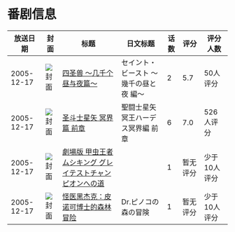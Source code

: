 # 番剧信息

|放送日期|封面|标题|日文标题|话数|评分|评分人数|
|---|---|---|---|---|---|---|
|2005-12-17|![封面](https://lain.bgm.tv/pic/cover/c/95/c8/7365_D434H.jpg)|[四圣兽 ～几千个昼与夜篇～](https://bangumi.tv/subject/7365)|セイント・ビースト ～幾千の昼と夜 編～|2|5.7|50人评分|
|2005-12-17|![封面](https://lain.bgm.tv/pic/cover/c/ec/56/20232_OpFm5.jpg)|[圣斗士星矢 冥界篇 前章](https://bangumi.tv/subject/20232)|聖闘士星矢 冥王ハーデス冥界編 前章|6|7.0|526人评分|
|2005-12-17|![封面](https://lain.bgm.tv/pic/cover/c/63/3e/238453_N18F4.jpg)|[劇場版 甲虫王者ムシキング グレイテストチャンピオンへの道](https://bangumi.tv/subject/238453)||1|暂无评分|少于10人评分|
|2005-12-17|![封面](https://lain.bgm.tv/pic/cover/c/e4/4e/284370_aCbq9.jpg)|[怪医黑杰克：皮诺可博士的森林冒险](https://bangumi.tv/subject/284370)|Dr.ピノコの森の冒険|1|暂无评分|少于10人评分|
